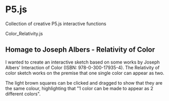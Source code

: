 # P5.js
Collection of creative P5.js interactive functions 


Color_Relativity.js
## Homage to Joseph Albers - Relativity of Color

I wanted to create an interactive sketch based on some works by Joseph Albers' Interaction of Color (ISBN: 978-0-300-17935-4).
The Relativity of color sketch works on the premise that one single color can appear as two.

The light brown squares can be clicked and dragged to show that they are the same colour, highlighting that "1 color can be made to appear as 2 different colors".


